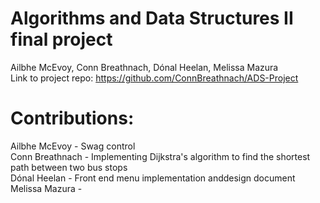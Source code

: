 # Algorithms and Data Structures II final project
Ailbhe McEvoy, Conn Breathnach, Dónal Heelan, Melissa Mazura  
Link to project repo: https://github.com/ConnBreathnach/ADS-Project
# Contributions:
Ailbhe McEvoy -  Swag control  
Conn Breathnach - Implementing Dijkstra's algorithm to find the shortest path between two bus stops  
Dónal Heelan -  Front end menu implementation anddesign document  
Melissa Mazura -  
